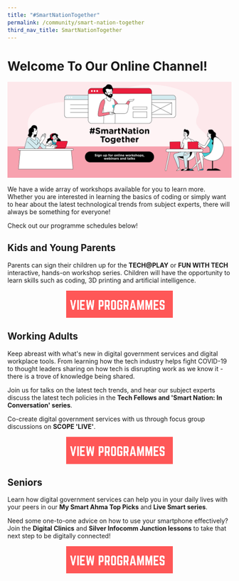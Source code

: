 ```yaml
---
title: "#SmartNationTogether"
permalink: /community/smart-nation-together
third_nav_title: SmartNationTogether
---
```

# Welcome To Our Online Channel! 
![Smart Nation Together](/images/community/smart-nation-together.png)

We have a wide array of workshops available for you to learn more. Whether you are interested in learning the basics of coding or simply want to hear about the latest technological trends from subject experts, there will always be something for everyone! 

Check out our programme schedules below!

## Kids and Young Parents
Parents can sign their children up for the **TECH@PLAY** or **FUN WITH TECH** interactive, hands-on workshop series. Children will have the opportunity to learn skills such as coding, 3D printing and artificial intelligence.

<div style="width:100%;display:flex;justify-content:center;"><div style="width:240px;height:62px;"><a href="/community/smart-nation-together/kids-young-parents"><img alt="View Programmes" src="/images/community/View-Program-button.png"></a></div></div>
 
## Working Adults

Keep abreast with what's new in digital government services and digital workplace tools. From learning how the tech industry helps fight COVID-19 to thought leaders sharing on how tech is disrupting work as we know it - there is a trove of knowledge being shared.

Join us for talks on the latest tech trends, and hear our subject experts discuss the latest tech policies in the **Tech Fellows and 'Smart Nation: In Conversation' series**.

Co-create digital government services with us through focus group discussions on **SCOPE 'LIVE'**.

<div style="width:100%;display:flex;justify-content:center;"><div style="width:240px;height:62px;"><a href="/community/smart-nation-together/working-adults"><img alt="View Programmes" src="/images/community/View-Program-button.png"></a></div></div>

## **Seniors**
Learn how digital government services can help you in your daily lives with your peers in our **My Smart Ahma Top Picks** and **Live Smart series**.

Need some one-to-one advice on how to use your smartphone effectively? Join the **Digital Clinics** and **Silver Infocomm Junction lessons** to take that next step to be digitally connected!

<div style="width:100%;display:flex;justify-content:center;"><div style="width:240px;height:62px;"><a href="/community/smart-nation-together/seniors"><img alt="View Programmes" src="/images/community/View-Program-button.png"></a></div></div>